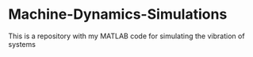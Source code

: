 # Machine-Dynamics-Simulations
This is a repository with my MATLAB code for simulating the vibration of systems
